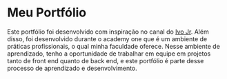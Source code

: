 # Meu Portfólio

Este portfólio foi desenvolvido com inspiração no canal do [Ivo Jr](https://github.com/Ivo-Jr). Além disso, foi desenvolvido durante o academy one que é um ambiente de práticas profissionais, o qual minha faculdade oferece. Nesse ambiente de aprendizado, tenho a oportunidade de trabalhar em equipe em projetos tanto de front end quanto de back end, e este portfólio é parte desse processo de aprendizado e desenvolvimento.
 
